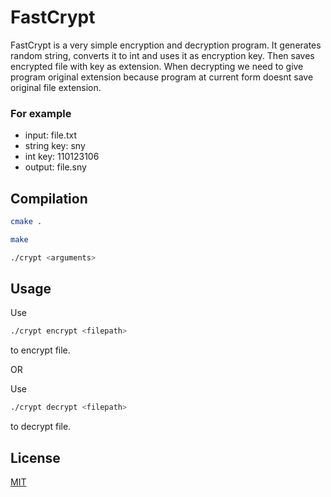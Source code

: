# FastCrypt

FastCrypt is a very simple encryption and decryption program. It generates random string, converts it to int and uses it as encryption key. Then saves encrypted file with key as extension. When decrypting we need to give program original extension because program at current form doesnt save original file extension.

### For example

- input:      file.txt
- string key: sny
- int key:    110123106
- output:     file.sny

## Compilation

```bash
cmake .
```
```bash
make
```
```bash
./crypt <arguments>
```
## Usage

Use
```bash
./crypt encrypt <filepath>
```
to encrypt file.

OR

Use
```bash
./crypt decrypt <filepath>
```
to decrypt file.

## License

[MIT](https://choosealicense.com/licenses/mit/)
